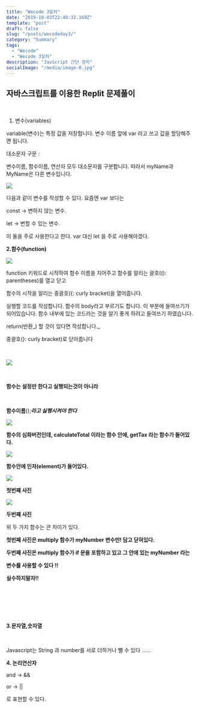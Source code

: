 ```yaml
---
title: "Wecode 3일차"
date: "2019-10-03T22:40:32.169Z"
template: "post"
draft: false
slug: "/posts/wecodeday3/"
category: "Summary"
tags:
  - "Wecode"
  - "Wecode 3일차"
description: "JavScript 간단 정리"
socialImage: "/media/image-0.jpg"
---
```



## 자바스크립트를 이용한 Replit 문제풀이

​

1. 변수(variables)

variable(변수)는 특정 값을 저장합니다.
변수 이름 앞에 var 라고 쓰고 값을 할당해주면 됩니다.

대소문자 구문 :

변수이름, 함수이름, 연산자 모두 대소문자를 구분합니다. 따라서 myName과 MyName은 다른 변수입니다.

[![](https://postfiles.pstatic.net/MjAxOTEwMDFfNjYg/MDAxNTY5OTI4MDA1NzI5.twsyCCLkFItTVG2EJUX6qEGJqz3uoZy24tw52OSNG54g.xhPWq9YySRnUgYsDq51-0ZFOTfqbvsL0cQhmvzv1_eYg.PNG.zkj9404/%EB%B3%80%EC%88%98.png?type=w773)](https://blog.naver.com/PostList.nhn?blogId=zkj9404&widgetTypeCall=true&topReferer=https%3A%2F%2Fwww.naver.com%2F&directAccess=true#)

다음과 같이 변수를 작성할 수 있다.
요즘엔 var 보다는

const → 변하지 않는 변수.


let → 변할 수 있는 변수.

이 둘을 주로 사용한다고 한다. var 대신 let 을 주로 사용해야겠다.

**2.함수(function)**

[![](https://postfiles.pstatic.net/MjAxOTEwMDFfMjQy/MDAxNTY5OTI4Mjg1MDMz.1pOQZKKttN25SFpoFvqjz-fQS-jVKLHndEszQNKcW-Yg.pzGwrG-2HyBSxCmp-qrY_hf2y0C_puCVzLDZXoww3WUg.PNG.zkj9404/%ED%95%A8%EC%88%98.png?type=w773)](https://blog.naver.com/PostList.nhn?blogId=zkj9404&widgetTypeCall=true&topReferer=https%3A%2F%2Fwww.naver.com%2F&directAccess=true#)

function 키워드로 시작하여 함수 이름을 지어주고 함수를 알리는 괄호((): parentheses)를 열고 닫고

​함수의 시작을 알리는 중괄호({: curly bracket)을 열어줍니다.

실행할 코드를 작성합니다. 함수의 body라고 부르기도 합니다. 이 부분에 들여쓰기가 되어있습니다. 함수 내부에 있는 코드라는 것을 알기 좋게 하려고 들여쓰기 하였습니다.


return(반환_) 할 것이 있다면 작성합니다._

중괄호(}: curly bracket)로 닫아줍니다

​

[![](https://postfiles.pstatic.net/MjAxOTEwMDFfMTE1/MDAxNTY5OTI4Mjk5ODQ2.NIGQIifEpRT-ov2Et525_Ck46hR_a42-LXErhsa7b_Mg.WealTbjByFbTEusg0ume8qehzPqfdazFqCYH2yBymU4g.PNG.zkj9404/%ED%95%A8%EC%88%982.png?type=w773)](https://blog.naver.com/PostList.nhn?blogId=zkj9404&widgetTypeCall=true&topReferer=https%3A%2F%2Fwww.naver.com%2F&directAccess=true#)

​

**함수는 설정만 한다고 실행되는것이 아니라**

**​**

**함수이름**();***라고 실행시켜야 한다***
**​**

[![](https://postfiles.pstatic.net/MjAxOTEwMDFfMTk5/MDAxNTY5OTI4MzE2Mzg5.l3toGI-IXMjDHqMqSeNvEfqHp5-PL_EH35XzS_It3_4g.JemWB_7XKH1i3ErxCoqWwvmAuw0q-lQ1U88uoaqrUUMg.PNG.zkj9404/%ED%95%A8%EC%88%98%EC%8B%AC%ED%99%94.png?type=w773)](https://blog.naver.com/PostList.nhn?blogId=zkj9404&widgetTypeCall=true&topReferer=https%3A%2F%2Fwww.naver.com%2F&directAccess=true#)

**함수의 심화버전인데, calculateTotal 이라는 함수 안에, getTax 라는 함수가 들어있다.**

[![](https://postfiles.pstatic.net/MjAxOTEwMDFfOTAg/MDAxNTY5OTI4MzY5NTA4.jpWydDhgtitL-RXe3pbUbCi4541ZlJ2v5gxy5_7LF9Ug.6kGXqOkN4sWNzNUpnnHqjeQqlAI7229ZeAfNBEg-WSQg.PNG.zkj9404/%ED%95%A8%EC%88%98%EC%9D%B8%EC%88%98.png?type=w773)](https://blog.naver.com/PostList.nhn?blogId=zkj9404&widgetTypeCall=true&topReferer=https%3A%2F%2Fwww.naver.com%2F&directAccess=true#)

**함수안에 인자(element)가 들어있다.**


[![](https://postfiles.pstatic.net/MjAxOTEwMDFfNDMg/MDAxNTY5OTI4NDAzMTU5.2IHQIMXqpPWADCsDQHzN4vlcgunY-hJqIAPl-4uZNNog.Yl7AATzR6VzAEo7E-nxY4XMrlpgpn6tqmNw2B1IWppMg.PNG.zkj9404/%ED%95%A8%EC%88%98%EC%A4%91%EC%9A%942.png?type=w773)](https://blog.naver.com/PostList.nhn?blogId=zkj9404&widgetTypeCall=true&topReferer=https%3A%2F%2Fwww.naver.com%2F&directAccess=true#)

**첫번째 사진**

[![](https://postfiles.pstatic.net/MjAxOTEwMDFfNTIg/MDAxNTY5OTI4NDAzMTU1.9UEb5w8bXGVF_F1Z3kcShJLjILUdBb5hFA040_IfcUMg._F4FMIvBX9qcgagjIcafia3dDCe8ZmcNM4RY5m1Bdp8g.PNG.zkj9404/%ED%95%A8%EC%88%98_%EC%A4%91%EC%9A%941.png?type=w773)](https://blog.naver.com/PostList.nhn?blogId=zkj9404&widgetTypeCall=true&topReferer=https%3A%2F%2Fwww.naver.com%2F&directAccess=true#)

**두번째 사진**


위 두 가지 함수는 큰 차이가 있다.

**첫번째 사진은 multiply 함수가 myNumber 변수만! 담고 닫혀있다.**



**두번째 사진은 multiply 함수가 if 문을 포함하고 있고 그 안에 있는 myNumber 라는**

**변수를 사용할 수 있다 !!**


**실수하지말자!!**

​

​

​

**3.문자열,숫자열**

​

Javascript는 String 과 number를 서로 더하거나 뺄 수 있다 ......


**4. 논리연산자**

and → &&

or → ||


로 표현할 수 있다.